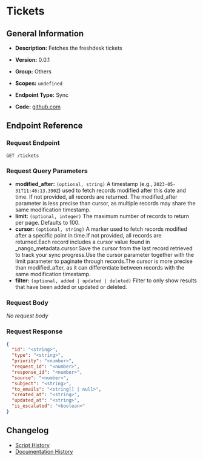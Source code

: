 <!-- BEGIN GENERATED CONTENT -->
# Tickets

## General Information

- **Description:** Fetches the freshdesk tickets

- **Version:** 0.0.1
- **Group:** Others
- **Scopes:** `undefined`
- **Endpoint Type:** Sync
- **Code:** [github.com](https://github.com/NangoHQ/integration-templates/tree/main/integrations/freshdesk/syncs/tickets.ts)


## Endpoint Reference

### Request Endpoint

`GET /tickets`

### Request Query Parameters

- **modified_after:** `(optional, string)` A timestamp (e.g., `2023-05-31T11:46:13.390Z`) used to fetch records modified after this date and time. If not provided, all records are returned. The modified_after parameter is less precise than cursor, as multiple records may share the same modification timestamp.
- **limit:** `(optional, integer)` The maximum number of records to return per page. Defaults to 100.
- **cursor:** `(optional, string)` A marker used to fetch records modified after a specific point in time.If not provided, all records are returned.Each record includes a cursor value found in _nango_metadata.cursor.Save the cursor from the last record retrieved to track your sync progress.Use the cursor parameter together with the limit parameter to paginate through records.The cursor is more precise than modified_after, as it can differentiate between records with the same modification timestamp.
- **filter:** `(optional, added | updated | deleted)` Filter to only show results that have been added or updated or deleted.

### Request Body

_No request body_

### Request Response

```json
{
  "id": "<string>",
  "type": "<string>",
  "priority": "<number>",
  "request_id": "<number>",
  "response_id": "<number>",
  "source": "<number>",
  "subject": "<string>",
  "to_emails": "<string[] | null>",
  "created_at": "<string>",
  "updated_at": "<string>",
  "is_escalated": "<boolean>"
}
```

## Changelog

- [Script History](https://github.com/NangoHQ/integration-templates/commits/main/integrations/freshdesk/syncs/tickets.ts)
- [Documentation History](https://github.com/NangoHQ/integration-templates/commits/main/integrations/freshdesk/syncs/tickets.md)

<!-- END  GENERATED CONTENT -->

